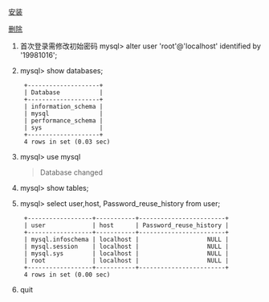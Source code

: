 [安装](https://blog.csdn.net/bobo553443/article/details/81383194)

[删除](https://jingyan.baidu.com/article/e9fb46e150735a7521f76681.html)

1. 首次登录需修改初始密码 mysql> alter user 'root'@'localhost' identified by '19981016';
2. mysql> show databases;

		+--------------------+
		| Database           |
		+--------------------+
		| information_schema |
		| mysql              |
		| performance_schema |
		| sys                |
		+--------------------+
        4 rows in set (0.03 sec)
3. mysql> use mysql
    > Database changed
4. mysql> show tables;
5. mysql> select user,host, Password_reuse_history  from user;

		+------------------+-----------+------------------------+
		| user             | host      | Password_reuse_history |
		+------------------+-----------+------------------------+
		| mysql.infoschema | localhost |                   NULL |
		| mysql.session    | localhost |                   NULL |
		| mysql.sys        | localhost |                   NULL |
		| root             | localhost |                   NULL |
		+------------------+-----------+------------------------+
        4 rows in set (0.00 sec)
6. quit
